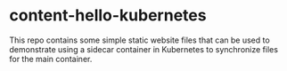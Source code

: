 # content-hello-kubernetes

This repo contains some simple static website files that can be used to demonstrate using a sidecar container in Kubernetes to synchronize files for the main container.
